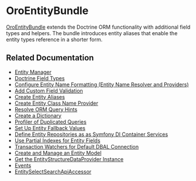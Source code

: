<a id="bundle-docs-platform-entity-bundle"></a>

# OroEntityBundle

<a href="https://github.com/oroinc/platform/tree/6.1/src/Oro/Bundle/EntityBundle" target="_blank">OroEntityBundle</a> extends the Doctrine ORM functionality with additional field types and helpers. The bundle introduces entity aliases that enable the entity types reference in a shorter form.

## Related Documentation

* [Entity Manager](../../../backend/entities/entity-manager.md#dev-entities-entity-manager)
* [Doctrine Field Types](../../../backend/entities/doctrine-field-types.md#dev-entities-doctrine-field-types)
* [Configure Entity Name Formatting (Entity Name Resolver and Providers)](../../../backend/entities/entity-names.md#dev-entities-entity-name-resolver)
* [Add Custom Field Validation](../../../backend/entities/doctrine-field-types.md#dev-entities-doctrine-field-types)
* [Create Entity Aliases](../../../backend/entities/entity-aliases.md#entity-aliases)
* [Create Entity Class Name Provider](../../../backend/entities/entity-class-names.md#dev-entities-entity-class-name-provider)
* [Resolve ORM Query Hints](../../../backend/entities/query-hint-resolver.md#dev-entities-resolving-orm-query-hints)
* [Create a Dictionary](../../../backend/entities/dictionaries.md#dev-entities-dictionaries)
* [Profiler of Duplicated Queries](../../../backend/entities/profiler-duplicated-queries.md#dev-entities-profiler-duplicate-queries)
* [Set Up Entity Fallback Values](../../../backend/entities/entity-fallback.md#dev-entities-fallback)
* [Define Entity Repositories as as Symfony DI Container Services](../../../backend/entities/repositories-as-a-service.md#dev-entities-repositories)
* [Use Partial Indexes for Entity Fields](../../../backend/entities/partial-indexes.md#dev-entities-partial-indexes)
* [Transaction Watchers for Default DBAL Connection](../../../backend/entities/transaction-watchers.md#dev-entities-transaction-watchers)
* [Create and Manage an Entity Model](entity-model.md#bundle-docs-platform-entity-bundle-entitymodel)
* [Get the EntityStructureDataProvider Instance](entity-structure-data-provider.md#bundle-docs-platform-entity-bundle-entity-structure-data-provider)
* [Events](../../../backend/entities/events.md#dev-entities-events)
* [EntitySelectSearchApiAccessor](entity-select-search-api-accessor.md#bundle-docs-platform-entity-bundle-search-api-processor)

<!-- Frontend -->

